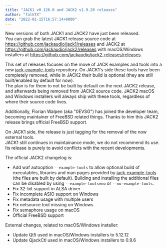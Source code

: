 ```yaml
---
title: "JACK1 v0.126.0 and JACK2 v1.9.20 releases"
author: "falkTX"
date: "2022-01-15T16:57:14+0000"
---
```

New versions of both JACK1 and JACK2 have just been released.<br/>
You can grab the latest JACK1 release source code at
<https://github.com/jackaudio/jack1/releases> and JACK2 at
<https://github.com/jackaudio/jack2/releases> with macOS/Windows installers at
<https://github.com/jackaudio/jack2-releases/releases>.

This set of releases focuses on the move of JACK examples and tools into a new
[jack-example-tools](https://github.com/jackaudio/jack-example-tools) repository.
On JACK1's side these tools have been completely removed, while in JACK2 their build is optional
(they are still built/enabled by default for now).  
The plan is for them to not be built by default on the next JACK2 release, and afterwards being removed from JACK2 source code.
JACK2 macOS and Windows installers will always ship with these tools, regardless of where their source code lives.

Additionally, Florian Walpen (aka "0EVSG") has joined the developer team, becoming maintainer of FreeBSD related things.
Thanks to him this JACK2 release brings official FreeBSD support.

On JACK1 side, the release is just tagging for the removal of the now external tools.  
JACK1 still continues in maintainance mode, we do not recommend its use.
Its release is purely to avoid conflicts with the recent developments.

The official JACK2 changelog is:
* Add waf autooption `--example-tools` to allow optional build of executables, libraries and man pages provided by
[jack-example-tools](https://github.com/jackaudio/jack-example-tools) (the files are built by default).
Building and installing the additional files can be disabled by using `--example-tools=no` or `--no-example-tools`.
* Fix 32-bit support in ALSA driver
* Fix incomplete ASIO support on Windows
* Fix metadata usage with multiple users
* Fix netsource tool missing on Windows
* Fix semaphore usage on macOS
* Official FreeBSD support

External changes, related to macOS/Windows installer:
* Update Qt5 used in macOS/Windows installers to 5.12.12
* Update QjackCtl used in macOS/Windows installers to 0.9.6
